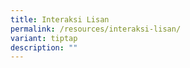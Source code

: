 ```yaml
---
title: Interaksi Lisan
permalink: /resources/interaksi-lisan/
variant: tiptap
description: ""
---
```

